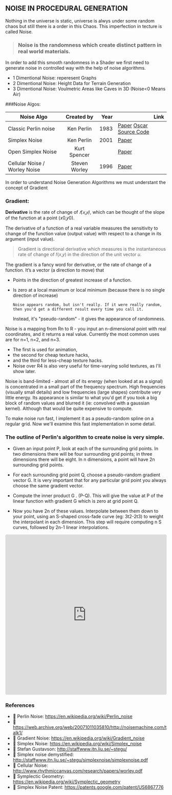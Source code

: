 ## NOISE IN PROCEDURAL GENERATION


Nothing in the universe is static, universe is alwys under some random chaos but still there is a order in this Chaos. This imperfection in tecture is called Noise. 

> ### Noise is the randomness which create distinct pattern in real world materials.


In order to add this smooth randomness in a Shader we first need to generate noise in controlled way with the help of noise algorithms.

- 1 Dimentional Noise: reperesent Graphs
- 2 Dimentional Noise: Height Data for Terrain Generation
- 3 Dimentional Noise: Voulmetric Areas like Caves in 3D (Noise<0 Means Air)

###Noise Algos:
<table>
<thead>
<tr>
<th>Noise Algo</th>
<th align="center">Created by</th>
<th align="right">Year</th>
<th align="right">Link</th>
</tr>
</thead>
<tbody>
<tr>
<td>Classic Perlin noise</td>
<td align="center">Ken Perlin</td>
<td align="right">1983</td>
<td align="left"><a href="https://mrl.nyu.edu/~perlin/paper445.pdf">Paper</a> 
                  <a href="https://mrl.nyu.edu/~perlin/doc/oscar.html#noise">Oscar Source Code</a>
       </td>
</tr>
<tr>
<td>Simplex Noise</td>
<td align="center">Ken Perlin</td>
<td align="right">2001</td>
<td align="left"><a href="http://staffwww.itn.liu.se/~stegu/simplexnoise/simplexnoise.pdf">Paper</a></td>
</tr>
<tr>
<td>Open Simplex Noise</td>
<td align="center">Kurt Spencer</td>
<td align="right"></td>
<td align="left"><a href="https://uniblock.tumblr.com/post/97868843242/noise">Paper</a></td>
</tr>
<tr>
<td>Cellular Noise / Worley Noise</td>
<td align="center">Steven Worley</td>
<td align="right">1996</td>
<td align="left"><a href="http://www.rhythmiccanvas.com/research/papers/worley.pdf">Paper</a></td>
</tr>
</tbody>
</table>

In order to understand Noise Generation Algorithms we must understant the concept of Gradient

### Gradient:

**Derivative** is the rate of change of _𝑓(𝑥,𝑦)_, which can be thought of the slope of the function at a point (𝑥0,𝑦0).

The derivative of a function of a real variable measures the sensitivity to change of the function value (output value) with respect to a change in its argument (input value).

> Gradient is directional derivative which measures is the instantaneous rate of change of 𝑓(𝑥,𝑦) in the direction of the unit vector 𝑢.

The gradient is a fancy word for derivative, or the rate of change of a function. It’s a vector (a direction to move) that

- Points in the direction of greatest increase of a function.
- Is zero at a local maximum or local minimum (because there is no single direction of increase)


      Noise appears random, but isn't really. If it were really random, then you'd get a different result every time you call it.
     Instead, it's "pseudo-random" - it gives the appearance of randomness.

Noise is a mapping from Rn to R - you input an n-dimensional point with real coordinates, and it returns a real value. Currently the most common uses are for n=1, n=2, and n=3.

- The first is used for animation,
- the second for cheap texture hacks,
- and the third for less-cheap texture hacks.
- Noise over R4 is also very useful for time-varying solid textures, as I'll show later.

Noise is band-limited - almost all of its energy (when looked at as a signal) is concentrated in a small part of the frequency spectrum. High frequencies (visually small details) and low frequencies (large shapes) contribute very little energy. Its appearance is similar to what you'd get if you took a big block of random values and blurred it (ie: convolved with a gaussian kernel). Although that would be quite expensive to compute.

To make noise run fast, I implement it as a pseudo-random spline on a regular grid. Now we'll examine this fast implementation in some detail.

### The outline of Perlin's algorithm to create noise is very simple.

- Given an input point P, look at each of the surrounding grid points.
  In two dimensions there will be four surrounding grid points; in three dimensions there will be eight.
  In n dimensions, a point will have 2n surrounding grid points.

- For each surrounding grid point Q, choose a pseudo-random gradient vector G. It is very important that for any particular grid point you always choose the same gradient vector.

- Compute the inner product G . (P-Q). This will give the value at P of the linear function with gradient G which is zero at grid point Q.

- Now you have 2n of these values. Interpolate between them down to your point, using an S-shaped cross-fade curve (eg: 3t2-2t3) to weight the interpolant in each dimension. This step will require computing n S curves, followed by 2n-1 linear interpolations.

<iframe src="https://codesandbox.io/embed/perlin-vs-random-noise-ufftu?fontsize=14&view=preview" title="Perlin Vs Random Noise" allow="geolocation; microphone; camera; midi; vr; accelerometer; gyroscope; payment; ambient-light-sensor; encrypted-media; usb" style="width:100%; height:500px; border:0; border-radius: 4px; overflow:hidden;" sandbox="allow-modals allow-forms allow-popups allow-scripts allow-same-origin"></iframe>

### References

- 🔗 Perlin Noise: https://en.wikipedia.org/wiki/Perlin_noise
- 🔗 https://web.archive.org/web/20071011035810/http://noisemachine.com/talk1/
- 🔗 Gradient Noise: https://en.wikipedia.org/wiki/Gradient_noise
- 🔗 Simplex Noise: https://en.wikipedia.org/wiki/Simplex_noise
- 🔗 Stefan Gustavson: http://staffwww.itn.liu.se/~stegu/
- 🔗 Simplex noise demystified: http://staffwww.itn.liu.se/~stegu/simplexnoise/simplexnoise.pdf
- 🔗 Cellular Noise: http://www.rhythmiccanvas.com/research/papers/worley.pdf
- 🔗 Symplectic Geometry: https://en.wikipedia.org/wiki/Symplectic_geometry
- 🔗 Simplex Noise Patent: https://patents.google.com/patent/US6867776
